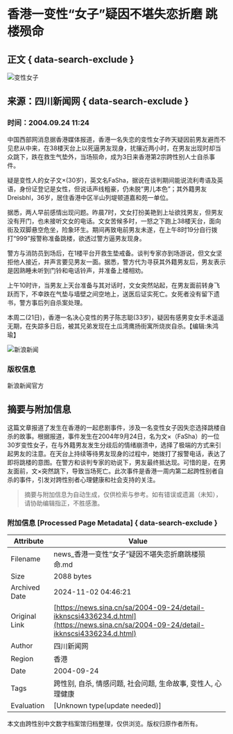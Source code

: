 # 香港一变性“女子”疑因不堪失恋折磨 跳楼殒命

## 正文 { data-search-exclude }


![变性女子](https://n.sinaimg.cn/sinakd10202/359/w180h179/20221208/1f65-8e99671c5f7e544db2514b4bfaabf276.jpg)

## 来源：四川新闻网 { data-search-exclude }

### 时间：2004.09.24 11:24

中国西部网消息据香港媒体报道，香港一名失恋的变性女子昨天疑因前男友避而不见悲从中来，在38楼天台上以死逼男友现身，扰攘近两小时，在男友出现时却当众跳下，跌在救生气垫外，当场殒命，成为3日来香港第2宗跨性别人士自杀事件。

疑是变性人的女子文×(30岁)，英文名FaSha，据说在谈判期间能说流利粤语及英语，身份证登记是女性，但说话声线粗豪，仍未脱“男儿本色”；其外籍男友Dreisbhl，36岁，居住香港中区半山列堤顿道嘉和苑一单位。

据悉，两人早前感情出现问题。昨晨7时，文女打扮美艳到上址欲找男友，但男友没有开门，也未接听文女的电话。文女苦候多时，一怒之下跑上38楼天台，面向街及双脚悬空危坐，险象环生。期间再致电前男友未遂，在上午8时19分自行拨打“999”报警称准备跳楼，欲透过警方逼男友现身。

警方与消防员到场后，在1楼平台开救生垫戒备。谈判专家亦到场游说，但文女坚拒他人接近，并声言要见男友一面。据悉，警方代为寻获其外籍男友后，男友表示是因熟睡未听到门铃和电话铃声，并准备上楼相劝。

上午10时许，当男友上天台准备与其对话时，文女突然站起，在男友面前转身飞跃而下，不幸跌在气垫与墙壁之间空地上，送医后证实死亡。女死者没有留下遗书，警方事后列自杀案处理。

本周二(21日)，香港一名决心变性的男子陈志聪(33岁)，疑因有感男变女手术遥遥无期，在失踪多日后，被其兄弟发现在土瓜湾鹰扬街寓所烧炭自杀。【编辑:朱鸿瑜】

![新浪新闻](https://n.sinaimg.cn/default/80905340/20200331/sinalogo.png)

### 版权信息
新浪新闻官方

## 摘要与附加信息

<!-- tcd_abstract -->
这篇文章报道了发生在香港的一起悲剧事件，涉及一名变性女子因失恋选择跳楼自杀的故事。根据报道，事件发生在2004年9月24日，名为文×（FaSha）的一位30岁变性女子，在与外籍男友发生分歧后的情绪崩溃中，选择了极端的方式来引起男友的注意。在天台上持续等待男友现身的过程中，她拨打了报警电话，表达了即将跳楼的意图。在警方和谈判专家的劝说下，男友最终抵达现。可惜的是，在男友面前，文×突然跳下，导致当场死亡。此次事件是香港一周内第二起跨性别者自杀的事件，引发对跨性别者心理健康和社会支持的关注。
<!-- tcd_abstract_end -->

> 摘要与附加信息为自动生成，仅供检索与参考。如有错误或遗漏（未知），请协助编辑指正，不胜感激。

### 附加信息 [Processed Page Metadata] { data-search-exclude }

| Attribute       | Value                                  |
|-----------------|----------------------------------------|
| Filename        | news_香港一变性“女子”疑因不堪失恋折磨跳楼殒命.md                             |
| Size            | 2088 bytes                           |
| Archived Date   | 2024-11-02 04:46:21                             |
| Original Link   | [https://news.sina.cn/sa/2004-09-24/detail-ikknscsi4336234.d.html](https://news.sina.cn/sa/2004-09-24/detail-ikknscsi4336234.d.html)                       |
| Author          | 四川新闻网                               |
| Region          | 香港                               |
| Date            | 2004-09-24                                 |
| Tags            | 跨性别, 自杀, 情感问题, 社会问题, 生命故事, 变性人, 心理健康                                 |
| Evaluation            | [Unknown type(update needed)]                                 |
<!-- tcd_table_end -->

本文由跨性别中文数字档案馆归档整理，仅供浏览。版权归原作者所有。
